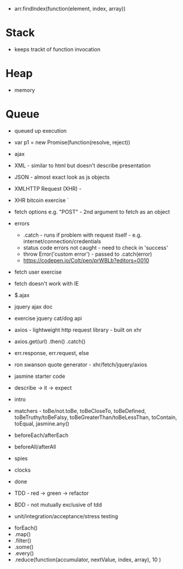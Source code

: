 <!--
ASYNC FOUNDATIONS
 -->

* arr.findIndex(function(element, index, array))

<!-- Stack & Heap -- & Queue -->
# Stack
* keeps trackt of function invocation

# Heap
* memory

# Queue
* queued up execution


<!-- Promises -->
* var p1 = new Promise(function(resolve, reject))


<!-- 
AJAX - XHR & Fetch
 -->
* ajax <!-- http://adaptivepath.org/ideas/ajax-new-approach-web-applications/ -->
* XML - similar to html but doesn't describe presentation
* JSON - almost exact look as js objects

* XMLHTTP Request (XHR) - <!-- https://codepen.io/Colt/pen/ZJBwLO?editors=0010#0 -->
* XHR bitcoin exercise <!-- https://codepen.io/GeeL/pen/WJXoGX?editors=0011 -->`

* fetch options e.g. "POST" - 2nd argument to fetch as an object
* errors
  * .catch - runs if problem with request itself - e.g. internet/connection/credentials
  * status code errors not caught - need to check in 'success' <!-- .ok -->
  * throw Error('custom error') - passed to .catch(error)
  * https://codepen.io/Colt/pen/prWBLb?editors=0010
* fetch user exercise
<!-- https://codepen.io/GeeL/pen/ZovzQo?editors=1010 -->
<!-- https://codepen.io/Colt/pen/LjzaxN -->
* fetch doesn't work with IE

<!-- 
AJAX - jQuery & Axios
 -->
 * $.ajax <!-- $.get/$.post/$.getJSON - shorthands -->
 * jquery ajax doc <!-- https://github.com/jquery/jquery/blob/731c501155ef139f53029c0e58409b80f0af3a0c/src/ajax.js -->
 * exercise jquery cat/dog api <!-- https://codepen.io/GeeL/pen/MGrKej?editors=0010 --> 

 * axios - lightweight http request library - built on xhr <!-- jquery is big library for using ajax -->
 * axios.get(url) .then() .catch() <!-- also post etc -->
 * err.response, err.request, else <!-- differentiates errors -->

 * ron swanson quote generator - xhr/fetch/jquery/axios <!-- https://codepen.io/GeeL/pen/MGrypG -->
 <!-- https://codepen.io/Colt/pen/vJpMvj?editors=1010 -->




<!-- 
TESTING W/ JASMINE
 -->
 * jasmine starter code <!-- https://codepen.io/eschoppik/pen/ZybNdo -->


* describe -> it -> expect
* intro <!-- https://codepen.io/eschoppik/pen/jmgXXK -->
* matchers - toBe/not.toBe, toBeCloseTo, toBeDefined, toBeTruthy/toBeFalsy, toBeGreaterThan/toBeLessThan, toContain, toEqual, jasmine.any()
<!-- https://codepen.io/eschoppik/pen/zwgeRr -->
* beforeEach/afterEach <!-- before/after each 'it' callback -->
* beforeAll/afterAll <!-- all tests -->

* spies
* clocks
* done
* TDD <!-- test driven development --> - red -> green -> refactor
* BDD  <!-- behaviour --> - not mutually exclusive of tdd

* unit/integration/acceptance/stress testing


<!-- 
ADVANCED ARRAY METHODS
 -->
* forEach()
* .map() <!-- creates and returns a new array -->
* .filter() <!-- if the expression evaluates to true it will be added to new array -->
* .some() <!-- if one value of array evaluates to true, true will be returned -->
* .every() <!-- if all values of array evalute to true, true will be returned -->
* .reduce(function(accumulator, nextValue, index, array), 10 <!-- optional accumulator initial val --> ) <!-- whatever is returned becomes the new value of accumulator -->